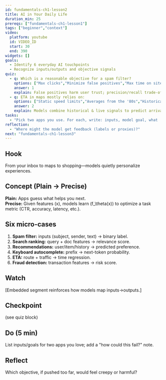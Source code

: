 ```yaml
---
id: fundamentals-ch1-lesson2
title: AI in Your Daily Life
duration_min: 25
prereqs: ["fundamentals-ch1-lesson1"]
tags: ["beginner","context"]
video:
  platform: youtube
  id: VIDEO_ID
  start: 30
  end: 390
widgets: []
goals:
  - Identify 6 everyday AI touchpoints
  - Recognize inputs/outputs and objective signals
quiz:
  - q: Which is a reasonable objective for a spam filter?
    options: ["Max clicks","Minimize false positives","Max time on site","Random delivery"]
    answer: 1
    explain: False positives harm user trust; precision/recall trade-offs apply.
  - q: ETA in maps mostly relies on:
    options: ["Static speed limits","Averages from the '80s","Historical + live traffic patterns","Driver mood"]
    answer: 2
    explain: Models combine historical & live signals to predict arrival time.
tasks:
  - "Pick two apps you use. For each, write: inputs, model goal, what 'good' looks like."
reflection:
  - "Where might the model get feedback (labels or proxies)?"
next: "fundamentals-ch1-lesson3"
---
```


## Hook
From your inbox to maps to shopping—models quietly personalize experiences.

## Concept (Plain → Precise)
**Plain:** Apps guess what helps you next.  
**Precise:** Given features \(x\), models learn \(f_\theta(x)\) to optimize a task metric (CTR, accuracy, latency, etc.).

## Six micro-cases
1) **Spam filter:** inputs (subject, sender, text) → binary label.  
2) **Search ranking:** query + doc features → relevance score.  
3) **Recommendations:** user/item/history → predicted preference.  
4) **Keyboard autocomplete:** prefix → next-token probability.  
5) **ETA:** route + traffic → time regression.  
6) **Fraud detection:** transaction features → risk score.

## Watch
[Embedded segment reinforces how models map inputs→outputs.]

## Checkpoint
(see quiz block)

## Do (5 min)
List inputs/goals for two apps you love; add a "how could this fail?" note.

## Reflect
Which objective, if pushed too far, would feel creepy or harmful?

